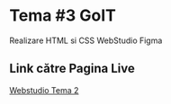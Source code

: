 # Tema #3 GoIT

Realizare HTML si CSS WebStudio Figma

## Link către Pagina Live
[Webstudio Tema 2](https://apophis96.github.io/goit-markup-hw-01/)
